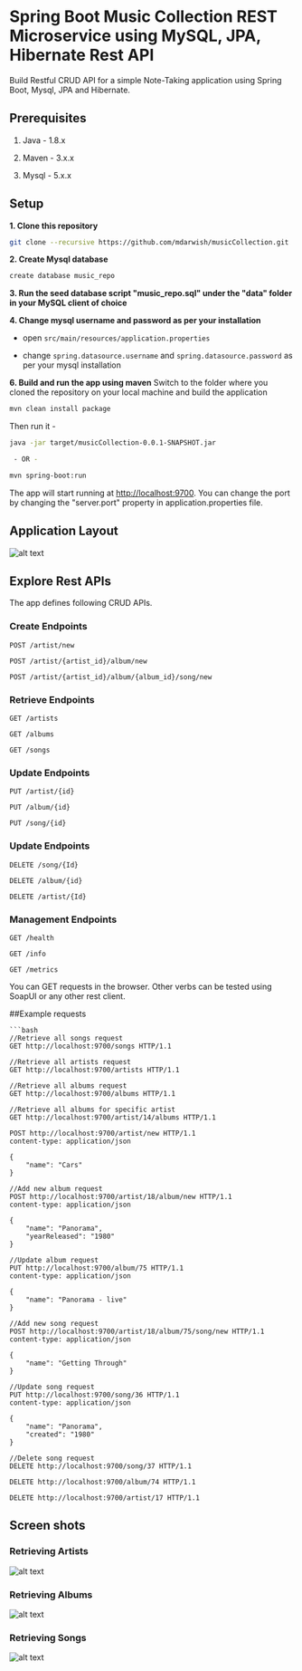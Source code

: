 # Spring Boot Music Collection REST Microservice using MySQL, JPA, Hibernate Rest API

Build Restful CRUD API for a simple Note-Taking application using Spring Boot, Mysql, JPA and Hibernate.

## Prerequisites

1. Java - 1.8.x

2. Maven - 3.x.x

3. Mysql - 5.x.x

## Setup

**1. Clone this repository**

```bash
git clone --recursive https://github.com/mdarwish/musicCollection.git
```

**2. Create Mysql database**
```bash
create database music_repo
```

**3. Run the seed database script "music_repo.sql" under the "data" folder in your MySQL client of choice**

**4. Change mysql username and password as per your installation**

+ open `src/main/resources/application.properties`

+ change `spring.datasource.username` and `spring.datasource.password` as per your mysql installation

**6. Build and run the app using maven**
Switch to the folder where you cloned the repository on your local machine and build the application

```bash 
mvn clean install package
```
Then run it -

```bash
java -jar target/musicCollection-0.0.1-SNAPSHOT.jar

 - OR -

mvn spring-boot:run
```

The app will start running at <http://localhost:9700>. You can change the port by changing the "server.port" property in application.properties file.

## Application Layout
![alt text](https://github.com/mdarwish/musicCollection/blob/master/screens/project_structure.png?raw=true)

## Explore Rest APIs

The app defines following CRUD APIs.

### Create Endpoints
    POST /artist/new

    POST /artist/{artist_id}/album/new

    POST /artist/{artist_id}/album/{album_id}/song/new

### Retrieve Endpoints
    GET /artists
    
    GET /albums
    
    GET /songs
    
### Update Endpoints
    PUT /artist/{id}
    
    PUT /album/{id}

    PUT /song/{id}

### Update Endpoints
	DELETE /song/{Id}

	DELETE /album/{id}
	
	DELETE /artist/{Id}
	
### Management Endpoints
	GET /health

	GET /info

	GET /metrics

You can GET requests in the browser. Other verbs can be tested using SoapUI or any other rest client.

##Example requests

	```bash
	//Retrieve all songs request
	GET http://localhost:9700/songs HTTP/1.1
	
	//Retrieve all artists request
	GET http://localhost:9700/artists HTTP/1.1
	
	//Retrieve all albums request
	GET http://localhost:9700/albums HTTP/1.1
	
	//Retrieve all albums for specific artist
	GET http://localhost:9700/artist/14/albums HTTP/1.1
	
	POST http://localhost:9700/artist/new HTTP/1.1
	content-type: application/json
	
	{
	    "name": "Cars"
	}
	
	//Add new album request
	POST http://localhost:9700/artist/18/album/new HTTP/1.1
	content-type: application/json
	
	{
	    "name": "Panorama",
	    "yearReleased": "1980"
	}
	
	//Update album request
	PUT http://localhost:9700/album/75 HTTP/1.1
	content-type: application/json
	
	{
	    "name": "Panorama - live"
	}
	
	//Add new song request
	POST http://localhost:9700/artist/18/album/75/song/new HTTP/1.1
	content-type: application/json
	
	{
	    "name": "Getting Through"
	}
	
	//Update song request
	PUT http://localhost:9700/song/36 HTTP/1.1
	content-type: application/json
	
	{
	    "name": "Panorama",
	    "created": "1980"
	}
	
	//Delete song request
	DELETE http://localhost:9700/song/37 HTTP/1.1
	
	DELETE http://localhost:9700/album/74 HTTP/1.1
	
	DELETE http://localhost:9700/artist/17 HTTP/1.1


## Screen shots

### Retrieving Artists
![alt text](https://github.com/mdarwish/musicCollection/blob/master/screens/Screenshot%20from%202017-12-28-Artists.png?raw=true)

### Retrieving Albums
![alt text](https://github.com/mdarwish/musicCollection/blob/master/screens/Screenshot%20from%202017-12-28-Albums.png?raw=true)

### Retrieving Songs
![alt text](https://github.com/mdarwish/musicCollection/blob/master/screens/Screenshot%20from%202017-12-28-Songs.png?raw=true)
